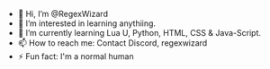 - 👋 Hi, I’m @RegexWizard
- 👀 I’m interested in learning anythiing.
- 🌱 I’m currently learning Lua U, Python, HTML, CSS & Java-Script.
- 📫 How to reach me: Contact Discord, regexwizard
- ⚡ Fun fact: I'm a normal human

<!---
RegexWizard/RegexWizard is a ✨ special ✨ repository because its `README.md` (this file) appears on your GitHub profile.
You can click the Preview link to take a look at your changes.
--->
